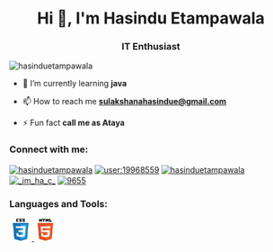 <h1 align="center">Hi 👋, I'm Hasindu Etampawala</h1>
<h3 align="center">IT Enthusiast</h3>

<p align="left"> <img src="https://komarev.com/ghpvc/?username=hasinduetampawala&label=Profile%20views&color=0e75b6&style=flat" alt="hasinduetampawala" /> </p>

- 🌱 I’m currently learning **java**

- 📫 How to reach me **sulakshanahasindue@gmail.com**

- ⚡ Fun fact **call me as Ataya**

<h3 align="left">Connect with me:</h3>
<p align="left">
<a href="https://linkedin.com/in/hasinduetampawala" target="blank"><img align="center" src="https://raw.githubusercontent.com/rahuldkjain/github-profile-readme-generator/master/src/images/icons/Social/linked-in-alt.svg" alt="hasinduetampawala" height="30" width="40" /></a>
<a href="https://stackoverflow.com/users/user:19968559" target="blank"><img align="center" src="https://raw.githubusercontent.com/rahuldkjain/github-profile-readme-generator/master/src/images/icons/Social/stack-overflow.svg" alt="user:19968559" height="30" width="40" /></a>
<a href="https://fb.com/hasinduetampawala" target="blank"><img align="center" src="https://raw.githubusercontent.com/rahuldkjain/github-profile-readme-generator/master/src/images/icons/Social/facebook.svg" alt="hasinduetampawala" height="30" width="40" /></a>
<a href="https://instagram.com/_im_ha_c_" target="blank"><img align="center" src="https://raw.githubusercontent.com/rahuldkjain/github-profile-readme-generator/master/src/images/icons/Social/instagram.svg" alt="_im_ha_c_" height="30" width="40" /></a>
<a href="https://discord.gg/9655" target="blank"><img align="center" src="https://raw.githubusercontent.com/rahuldkjain/github-profile-readme-generator/master/src/images/icons/Social/discord.svg" alt="9655" height="30" width="40" /></a>
</p>

<h3 align="left">Languages and Tools:</h3>
<p align="left"> <a href="https://www.w3schools.com/css/" target="_blank" rel="noreferrer"> <img src="https://raw.githubusercontent.com/devicons/devicon/master/icons/css3/css3-original-wordmark.svg" alt="css3" width="40" height="40"/> </a> <a href="https://www.w3.org/html/" target="_blank" rel="noreferrer"> <img src="https://raw.githubusercontent.com/devicons/devicon/master/icons/html5/html5-original-wordmark.svg" alt="html5" width="40" height="40"/> </a> </p>
